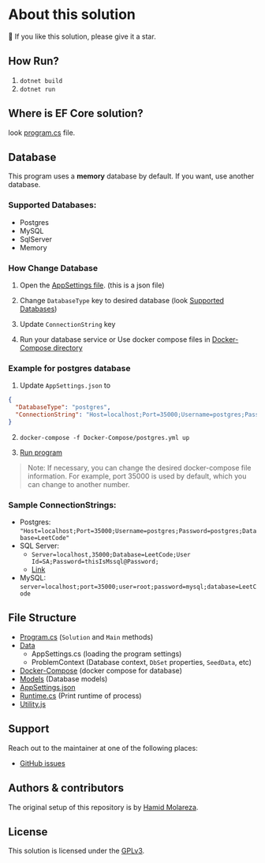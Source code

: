 # About this solution

🌟 If you like this solution, please give it a star.

## How Run?

1. `dotnet build`
2. `dotnet run`

## Where is EF Core solution?

look [program.cs](Program.cs) file.

## Database

This program uses a **memory** database by default. If you want, use another database.

### Supported Databases:

- Postgres
- MySQL
- SqlServer
- Memory

### How Change Database

1. Open the [AppSettings file](AppSettings.json). (this is a json file)

2. Change `DatabaseType` key to desired database (look [Supported Databases](#supported-databases))

3. Update `ConnectionString` key

4. Run your database service or Use docker compose files in [Docker-Compose directory](Docker-Compose)

### Example for postgres database

1. Update `AppSettings.json` to
```json
{
  "DatabaseType": "postgres",
  "ConnectionString": "Host=localhost;Port=35000;Username=postgres;Password=postgres;Database=LeetCode"
}
```

2. `docker-compose -f Docker-Compose/postgres.yml up`

3. [Run program](#how-run)

> Note: If necessary, you can change the desired docker-compose file information. For example, port 35000 is used by default, which you can change to another number.

### Sample ConnectionStrings:

- Postgres:
`"Host=localhost;Port=35000;Username=postgres;Password=postgres;Database=LeetCode"`
- SQL Server:
  - `Server=localhost,35000;Database=LeetCode;User Id=SA;Password=thisIsMssql@Password;`
  - [Link](https://www.connectionstrings.com/sql-server/)
- MySQL: 
`server=localhost;port=35000;user=root;password=mysql;database=LeetCode`


## File Structure

- [Program.cs](Program.cs) (`Solution` and `Main` methods)
- [Data](Data)
  - AppSettings.cs (loading the program settings)
  - ProblemContext (Database context, `DbSet` properties, `SeedData`, etc)
- [Docker-Compose](Docker-Compose) (docker compose for database)
- [Models](Models) (Database models)
- [AppSettings.json](AppSettings.json)
- [Runtime.cs](RunTime.cs) (Print runtime of process)
- [Utility.js](Utility.cs)

## Support

Reach out to the maintainer at one of the following places:

- [GitHub issues](https://github.com/HamidMolareza/LeetCode/issues/new?assignees=&labels=question&template=04_SUPPORT_QUESTION.md&title=support%3A+)

## Authors & contributors

The original setup of this repository is by [Hamid Molareza](https://github.com/HamidMolareza).

## License

This solution is licensed under the [GPLv3](https://choosealicense.com/licenses/gpl-3.0/).